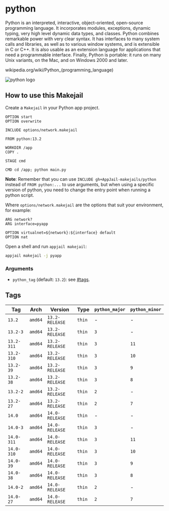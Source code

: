 # python

Python is an interpreted, interactive, object-oriented, open-source programming language. It incorporates modules, exceptions, dynamic typing, very high level dynamic data types, and classes. Python combines remarkable power with very clear syntax. It has interfaces to many system calls and libraries, as well as to various window systems, and is extensible in C or C++. It is also usable as an extension language for applications that need a programmable interface. Finally, Python is portable: it runs on many Unix variants, on the Mac, and on Windows 2000 and later.

wikipedia.org/wiki/Python_(programming\_language)

![python logo](https://upload.wikimedia.org/wikipedia/commons/thumb/c/c3/Python-logo-notext.svg/121px-Python-logo-notext.svg.png)

## How to use this Makejail

Create a `Makejail` in your Python app project.

```
OPTION start
OPTION overwrite

INCLUDE options/network.makejail

FROM python:13.2

WORKDIR /app
COPY .

STAGE cmd

CMD cd /app; python main.py
```

**Note**: Remember that you can use `INCLUDE gh+AppJail-makejails/python` instead of `FROM python:...` to use arguments, but when using a specific version of python, you need to change the entry point when running a python script.

Where `options/network.makejail` are the options that suit your environment, for example:

```
ARG network?
ARG interface=pyapp

OPTION virtualnet=${network}:${interface} default
OPTION nat
```

Open a shell and run `appjail makejail`:

```sh
appjail makejail -j pyapp
```

### Arguments

* `python_tag` (default: `13.2`): see [#tags](#tags).

## Tags

| Tag        | Arch    | Version        | Type   | `python_major` | `python_minor` |
| ---------- | ------- | -------------- | ------ | -------------- | -------------- |
| `13.2`     | `amd64` | `13.2-RELEASE` | `thin` |      -         |       -        |
| `13.2-3`   | `amd64` | `13.2-RELEASE` | `thin` |     `3`        |       -        |
| `13.2-311` | `amd64` | `13.2-RELEASE` | `thin` |     `3`        |      `11`      |
| `13.2-310` | `amd64` | `13.2-RELEASE` | `thin` |     `3`        |      `10`      |
| `13.2-39`  | `amd64` | `13.2-RELEASE` | `thin` |     `3`        |      `9`       |
| `13.2-38`  | `amd64` | `13.2-RELEASE` | `thin` |     `3`        |      `8`       |
| `13.2-2`   | `amd64` | `13.2-RELEASE` | `thin` |     `2`        |       -        |
| `13.2-27`  | `amd64` | `13.2-RELEASE` | `thin` |     `2`        |      `7`       |
| `14.0`     | `amd64` | `14.0-RELEASE` | `thin` |      -         |       -        |
| `14.0-3`   | `amd64` | `14.0-RELEASE` | `thin` |     `3`        |       -        |
| `14.0-311` | `amd64` | `14.0-RELEASE` | `thin` |     `3`        |      `11`      |
| `14.0-310` | `amd64` | `14.0-RELEASE` | `thin` |     `3`        |      `10`      |
| `14.0-39`  | `amd64` | `14.0-RELEASE` | `thin` |     `3`        |      `9`       |
| `14.0-38`  | `amd64` | `14.0-RELEASE` | `thin` |     `3`        |      `8`       |
| `14.0-2`   | `amd64` | `14.0-RELEASE` | `thin` |     `2`        |       -        |
| `14.0-27`  | `amd64` | `14.0-RELEASE` | `thin` |     `2`        |      `7`       |
